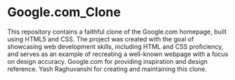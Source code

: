 # Google.com_Clone
This repository contains a faithful clone of the Google.com homepage, built using HTML5 and CSS. The project was created with the goal of showcasing web development skills, 
including HTML and CSS proficiency, and serves as an example of recreating a well-known webpage with a focus on design accuracy.
Google.com for providing inspiration and design reference.
Yash Raghuvanshi for creating and maintaining this clone.
